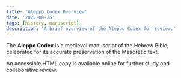 ```yaml
---
title: 'Aleppo Codex Overview'
date: '2025-08-25'
tags: [history, manuscript]
description: 'A brief overview of the Aleppo Codex for review.'
---
```


The **Aleppo Codex** is a medieval manuscript of the Hebrew Bible, celebrated for its accurate preservation of the Masoretic text.

An accessible HTML copy is available online for further study and collaborative review.
